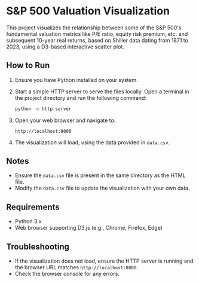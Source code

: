 # S&P 500 Valuation Visualization

This project visualizes the relationship between some of the S&P 500's fundamental valuation metrics like P/E ratio, equity risk premium, etc. and subsequent 10-year real returns, based on Shiller data dating from 1871 to 2023, using a D3-based interactive scatter plot.

## How to Run

1. Ensure you have Python installed on your system.

2. Start a simple HTTP server to serve the files locally. Open a terminal in the project directory and run the following command:

   ```bash
   python -m http.server
   ```

3. Open your web browser and navigate to:

   ```
   http://localhost:8000
   ```

4. The visualization will load, using the data provided in `data.csv`.

## Notes

- Ensure the `data.csv` file is present in the same directory as the HTML file.
- Modify the `data.csv` file to update the visualization with your own data.

## Requirements

- Python 3.x
- Web browser supporting D3.js (e.g., Chrome, Firefox, Edge)

## Troubleshooting

- If the visualization does not load, ensure the HTTP server is running and the browser URL matches `http://localhost:8000`.
- Check the browser console for any errors.
